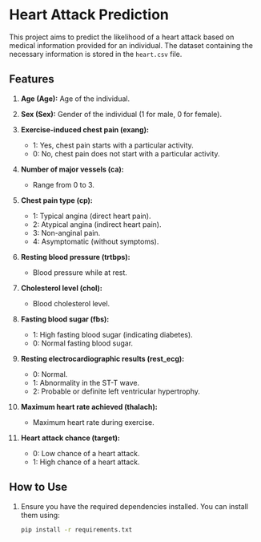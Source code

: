 # Heart Attack Prediction

This project aims to predict the likelihood of a heart attack based on medical information provided for an individual. The dataset containing the necessary information is stored in the `heart.csv` file.

## Features

1. **Age (Age):** Age of the individual.
2. **Sex (Sex):** Gender of the individual (1 for male, 0 for female).
3. **Exercise-induced chest pain (exang):** 
   - 1: Yes, chest pain starts with a particular activity.
   - 0: No, chest pain does not start with a particular activity.

4. **Number of major vessels (ca):** 
   - Range from 0 to 3.

5. **Chest pain type (cp):** 
   - 1: Typical angina (direct heart pain).
   - 2: Atypical angina (indirect heart pain).
   - 3: Non-anginal pain.
   - 4: Asymptomatic (without symptoms).

6. **Resting blood pressure (trtbps):** 
   - Blood pressure while at rest.

7. **Cholesterol level (chol):** 
   - Blood cholesterol level.

8. **Fasting blood sugar (fbs):** 
   - 1: High fasting blood sugar (indicating diabetes).
   - 0: Normal fasting blood sugar.

9. **Resting electrocardiographic results (rest_ecg):** 
   - 0: Normal.
   - 1: Abnormality in the ST-T wave.
   - 2: Probable or definite left ventricular hypertrophy.

10. **Maximum heart rate achieved (thalach):** 
    - Maximum heart rate during exercise.

11. **Heart attack chance (target):** 
    - 0: Low chance of a heart attack.
    - 1: High chance of a heart attack.

## How to Use

1. Ensure you have the required dependencies installed. You can install them using:

   ```bash
   pip install -r requirements.txt

 
